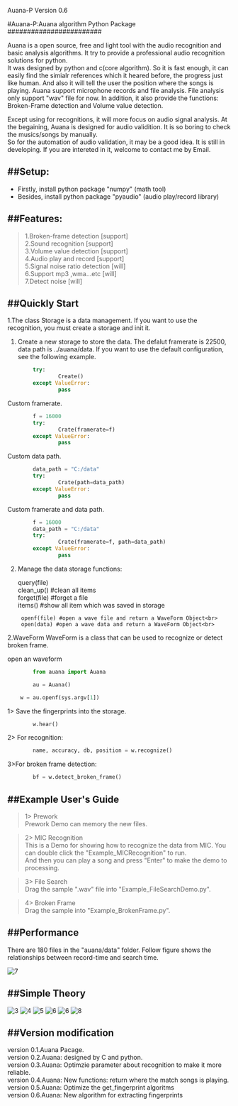 Auana-P Version 0.6


#Auana-P:Auana algorithm Python Package<br>
########################

Auana is a open source, free and light tool with the audio recognition and basic analysis algorithms. It try to provide a professional audio recognition solutions for python. <br>
It was designed by python and c(core algorithm). So it is fast enough, it can easily find the simialr references which it heared before, the progress just like human. And also it will tell the user the position where the songs is playing. 
Auana support microphone records and file analysis. File analysis only support "wav" file for now. In addition, it also provide the functions: Broken-Frame detection and Volume value detection.<br>

Except using for recognitions, it will more focus on audio signal analysis. 
At the begaining, Auana is designed for audio validition. It is so boring to check the musics/songs by manually.  
So for the automation of audio validation, it may be a good idea. It is still in developing. If you are intereted in it, welcome to contact me by Email.<br>

##Setup:
-----------------------------------
*  Firstly, install python package "numpy"    (math tool)<br>
*  Besides, install python package "pyaudio"  (audio play/record library)<br>

##Features:
-----------------------------------
>1.Broken-frame detection                                      [support]<br>
>2.Sound recognition                                           [support]<br>
>3.Volume value detection                                      [support]<br>
>4.Audio play and record                                       [support]<br>
>5.Signal noise ratio detection                                [will]<br>
>6.Support mp3 ,wma…etc                                        [will]<br>
>7.Detect noise                                                [will]<br>


##Quickly Start
-----------------------------------
1.The class Storage is a data management. 
If you want to use the recognition, you must create a storage and init it.<br>

1) Create a new storage to store the data.
The defalut framerate is 22500, data path is ../auana/data.
If you want to use the default configuration, see the following example.
```python
        try:
                Create()
        except ValueError:
                pass
```

Custom framerate.
```python
        f = 16000
        try:
                Crate(framerate=f)
        except ValueError:
                pass
```
Custom data path.
```python
        data_path = "C:/data"
        try:
                Crate(path=data_path)
        except ValueError:
                pass
```

Custom framerate and data path.
```python
        f = 16000
        data_path = "C:/data"
        try:
                Crate(framerate=f, path=data_path)
        except ValueError:
                pass
```
2) Manage the data storage functions:<br>

	query(file)<br>
	clean_up()  #clean all items<br>
	forget(file) #forget a file<br>
	items()   #show all item which was saved in storage<br>
        
        openf(file) #open a wave file and return a WaveForm Object<br>
        open(data) #open a wave data and return a WaveForm Object<br>
2.WaveForm
WaveForm is a class that can be used to recognize or detect broken frame.

open an waveform
```python
        from auana import Auana

        au = Auana()

	w = au.openf(sys.argv[1])
```
1> Save the fingerprints into the storage.
```python
        w.hear()
```
2> For recognition:

```python
        name, accuracy, db, position = w.recognize()
```
3>For broken frame detection:
```python
        bf = w.detect_broken_frame()
```


##Example User's Guide
-----
>1> Prework<br>
Prework Demo can memory the new files.

>2> MIC Recognition<br>
This is a Demo for showing how to recognize the data from MIC. You can double click the "Example_MICRecognition" to run.<br>
And then you can play a song and press "Enter" to make the demo to processing.

>3> File Search<br>
Drag the sample ".wav" file into "Example_FileSearchDemo.py".

>4> Broken Frame<br>
Drag the sample into "Example_BrokenFrame.py". 

##Performance
-----
There are 180 files in the "auana/data" folder. Follow figure shows the relationships between record-time and search time.

![7](doc/figure_2.png)


##Simple Theory
-----
![3](doc/Slide3.PNG)
![4](doc/Slide4.PNG)
![5](doc/Slide5.PNG)
![6](doc/Slide6.PNG)
![6](doc/Slide7.PNG)
![8](doc/Slide8.PNG)

##Version modification
--------------
version 0.1.Auana Pacage. <br>
version 0.2.Auana: designed by C and python.<br>
version 0.3.Auana: Optimzie parameter about recognition to make it more reliable.<br>
version 0.4.Auana: New functions: return where the match songs is playing.<br>
version 0.5.Auana: Optimize the get_fingerprint algoritms<br>
version 0.6.Auana: New algorithm for extracting fingerprints<br>
